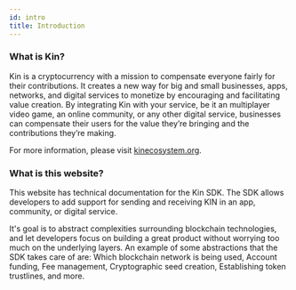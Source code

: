 ```yaml
---
id: intro
title: Introduction
---
```



### What is Kin?

Kin is a cryptocurrency with a mission to compensate everyone fairly for their contributions.
It creates a new way for big and small businesses, apps, networks, and digital services to monetize
by encouraging and facilitating value creation.
By integrating Kin with your service, be it an multiplayer video game, an online community, or any other digital service,
businesses can compensate their users for the value they’re bringing and the contributions they’re making.

For more information, please visit [kinecosystem.org](https://kinecosystem.org).

### What is this website?

This website has technical documentation for the Kin SDK.
The SDK allows developers to add support for sending and receiving KIN in an app, community, or digital service.

It's goal is to abstract complexities surrounding blockchain technologies,
and let developers focus on building a great product without worrying too much on the underlying layers.
An example of some abstractions that the SDK takes care of are:
Which blockchain network is being used, Account funding, Fee management, Cryptographic seed creation, Establishing token trustlines, and more.